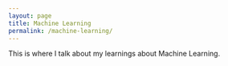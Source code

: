 ```yaml
---
layout: page
title: Machine Learning
permalink: /machine-learning/
---
```


This is where I talk about my learnings about Machine Learning.
